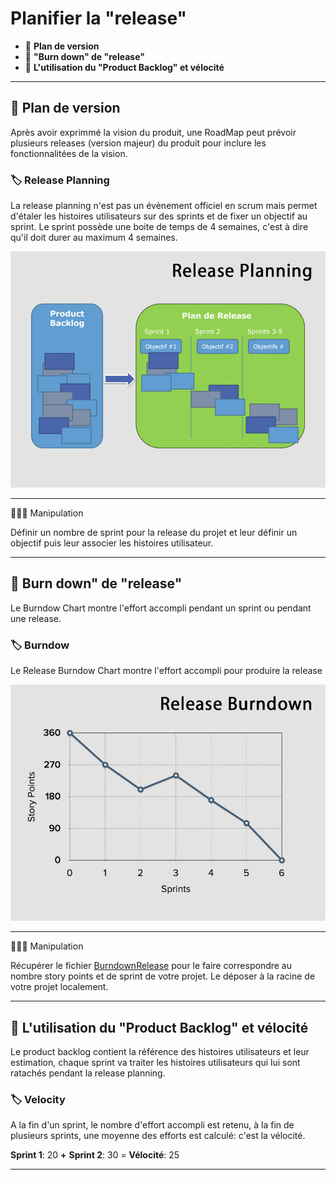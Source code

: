 # Planifier la "release"

* 🔖 **Plan de version**
* 🔖 **"Burn down" de "release"**
* 🔖 **L'utilisation du "Product Backlog" et vélocité**

___

## 📑 Plan de version

Après avoir exprimmé la vision du produit, une RoadMap peut prévoir plusieurs releases (version majeur) du produit pour inclure les fonctionnalitées de la vision.

### 🏷️ **Release Planning**

La release planning n'est pas un évènement officiel en scrum mais permet d'étaler les histoires utilisateurs sur des sprints et de fixer un objectif au sprint. Le sprint possède une boite de temps de 4 semaines, c'est à dire qu'il doit durer au maximum 4 semaines.

![image](./resources/01/01-Release.jpg)

___

👨🏻‍💻 Manipulation

Définir un nombre de sprint pour la release du projet et leur définir un objectif puis leur associer les histoires utilisateur.

___

## 📑 Burn down" de "release"


Le Burndow Chart montre l'effort accompli pendant un sprint ou pendant une release.

### 🏷️ **Burndow**

Le Release Burndow Chart montre l'effort accompli pour produire la release

![image](./resources/01/02-Burndown.jpg)

___

👨🏻‍💻 Manipulation

Récupérer le fichier [BurndownRelease](./resources/01/BurndownRelease.xls) pour le faire correspondre au nombre story points  et de sprint de votre projet. Le déposer à la racine de votre projet localement.

___

## 📑 L'utilisation du "Product Backlog" et vélocité

Le product backlog contient la référence des histoires utilisateurs et leur estimation, chaque sprint va traiter les histoires utilisateurs qui lui sont ratachés pendant la release planning.

### 🏷️ **Velocity**

A la fin d'un sprint, le nombre d'effort accompli est retenu, à la fin de plusieurs sprints, une moyenne des efforts est calculé: c'est la vélocité.

**Sprint 1**: 20 **+**  **Sprint 2**: 30 = **Vélocité**: 25

___